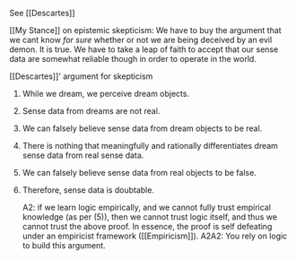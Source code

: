 See [[Descartes]]

[[My Stance]] on epistemic skepticism: We have to buy the argument that we cant know *for sure* whether or not we are being deceived by an evil demon. It is true. We have to take a leap of faith to accept that our sense data are somewhat reliable though in order to operate in the world. 

[[Descartes]]' argument for skepticism

1.  While we dream, we perceive dream objects.
2.  Sense data from dreams are not real.
3.  We can falsely believe sense data from dream objects to be real.
4.  There is nothing that meaningfully and rationally differentiates dream sense data from real sense data.
5.  We can falsely believe sense data from real objects to be false.
6.  Therefore, sense data is doubtable.

	A2:  if we learn logic empirically, and we cannot fully trust empirical knowledge (as per (5)), then we cannot trust logic itself, and thus we cannot trust the above proof. In essence, the proof is self defeating under an empiricist framework ([[Empiricism]]).
		A2A2: You rely on logic to build this argument.